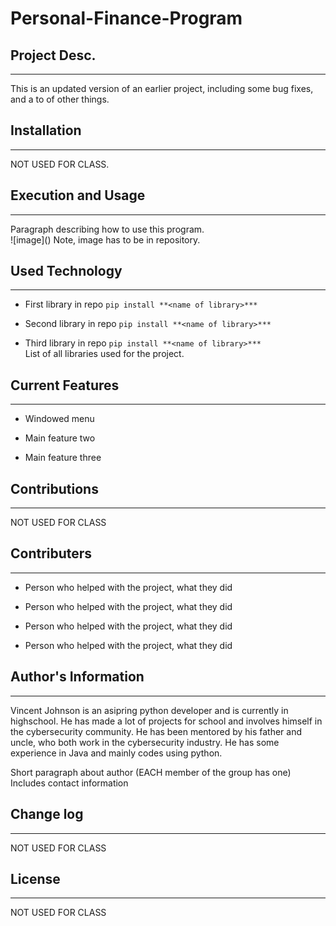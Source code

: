 # Personal-Finance-Program

## Project Desc.
---

This is an updated version of an earlier project, including some bug fixes, and a to of other things.


## Installation
---

NOT USED FOR CLASS.  


## Execution and Usage
---

Paragraph describing how to use this program.  
![image](**<relative path here>**) Note, image has to be in repository.  


## Used Technology
---

+ First library in repo
`pip install **<name of library>***`  

+ Second library in repo
`pip install **<name of library>***`  

+ Third library in repo
`pip install **<name of library>***`  
List of all libraries used for the project.  


## Current Features
---

+ Windowed menu

+ Main feature two

+ Main feature three  


## Contributions
---
NOT USED FOR CLASS


## Contributers
---

+ Person who helped with the project, what they did

+ Person who helped with the project, what they did

+ Person who helped with the project, what they did

+ Person who helped with the project, what they did  


## Author's Information
---
Vincent Johnson is an asipring python developer and is currently in highschool. He has made a lot of projects for school and involves himself in the cybersecurity community. He has been mentored by his father and uncle, who both work in the cybersecurity industry. He has some experience in Java and mainly codes using python.

Short paragraph about author (EACH member of the group has one)
Includes contact information


## Change log
---
NOT USED FOR CLASS


## License
---
NOT USED FOR CLASS
